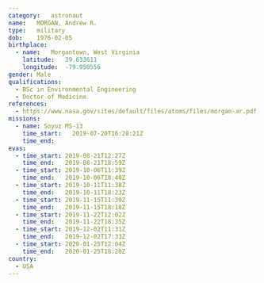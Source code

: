 ```yaml
---
category:	astronaut
name:	MORGAN, Andrew R.
type:	military
dob:	1976-02-05
birthplace:
  - name:	Morgantown, West Virginia
    latitude:	39.633611 
    longitude:	-79.950556
gender:	Male
qualifications:
  - BSc in Environmental Engineering
  - Doctor of Medicine
references:
  - https://www.nasa.gov/sites/default/files/atoms/files/morgan-ar.pdf
missions:
  - name: Soyuz MS-13
    time_start:   2019-07-20T16:28:21Z
    time_end:
evas:
  - time_start: 2019-08-21T12:27Z
    time_end:   2019-08-21T18:59Z
  - time_start: 2019-10-06T11:39Z
    time_end:   2019-10-06T18:40Z
  - time_start: 2019-10-11T11:38Z
    time_end:   2019-10-11T18:23Z
  - time_start: 2019-11-15T11:39Z
    time_end:   2019-11-15T18:18Z
  - time_start: 2019-11-22T12:02Z
    time_end:   2019-11-22T18:35Z
  - time_start: 2019-12-02T11:31Z
    time_end:   2019-12-02T17:33Z
  - time_start: 2020-01-25T12:04Z
    time_end:   2020-01-25T18:20Z
country:
  - USA
---
```

